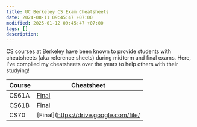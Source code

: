 ```yaml
---
title: UC Berkeley CS Exam Cheatsheets
date: 2024-08-11 09:45:47 +07:00
modified: 2025-01-12 09:45:47 +07:00
tags: []
description:
---
```


CS courses at Berkeley have been known to provide students with cheatsheets (aka reference sheets) during midterm and final exams. Here, I've complied my cheatsheets over the years to help others with their studying!

| Course | Cheatsheet                                                                                                                                                                                                                                                                        |
| ------ | --------------------------------------------------------------------------------------------------------------------------------------------------------------------------------------------------------------------------------------------------------------------------------- |
| CS61A  | [Final](https://drive.google.com/file/d/1FSmnyJ_BEqcA_GrPLPhhqoeyXQ7MA2vB/view?usp=sharing)                                                                                                                                                                                       |
| CS61B  | [Final](https://docs.google.com/document/d/1PMoL1xJ9xa6ywQQ8HCc1oxLf2TUCiCaKaatlKYv6RZw/edit)                                                                                                                                                                                     |
| CS70 | [Final](https://drive.google.com/file/